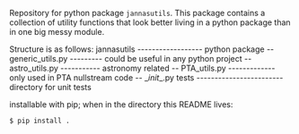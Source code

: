 Repository for python package `jannasutils`. This package contains a collection of utility functions that look better living in a python package than in one big messy module.

Structure is as follows:
jannasutils ------------------ python package
\-- generic_utils.py --------- could be useful in any python project
\-- astro_utils.py ----------- astronomy related
\-- PTA_utils.py ------------- only used in PTA nullstream code
\-- \__init__.py
tests ------------------------ directory for unit tests

installable with pip; when in the directory this README lives:
```sh
$ pip install .
```
